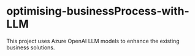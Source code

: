 # optimising-businessProcess-with-LLM
This project uses Azure OpenAI LLM models to enhance the existing business solutions.
